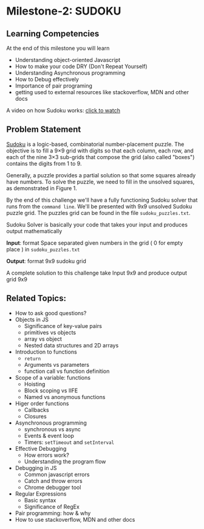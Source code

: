 # Milestone-2: SUDOKU

## Learning Competencies
At the end of this milestone you will learn
 - Understanding object-oriented Javascript
 - How to make your code DRY (Don't Repeat Yourself)
 - Understanding Asynchronous programming
 - How to Debug effectively
 - Importance of pair programing
 - getting used to external resources like stackoverflow, MDN and other docs

A video on how Sudoku works: [click to watch](https://youtu.be/OtKxtvMUahA)

## Problem Statement

[Sudoku](http://en.wikipedia.org/wiki/Sudoku) is a logic-based, combinatorial number-placement puzzle. The objective is to fill a 9×9 grid with digits so that each column, each row, and each of the nine 3×3 sub-grids that compose the grid (also called "boxes") contains the digits from 1 to 9.

Generally, a puzzle provides a partial solution so that some squares already have numbers. To solve the puzzle, we need to fill in the unsolved squares, as demonstrated in Figure 1.

By the end of this challenge we'll have a fully functioning Sudoku solver that runs from the `command line`.  We'll be presented with 9x9 unsolved Sudoku puzzle grid. The puzzles grid can be found in the file `sudoku_puzzles.txt`.

Sudoku Solver is basically your code that takes your input and produces output mathematically

<b>Input</b>: format Space separated given numbers in the grid ( 0 for empty place ) in `sudoku_puzzles.txt`

<b>Output</b>: format 9x9 sudoku grid

A complete solution to this challenge take Input 9x9 and produce output grid 9x9

## Related Topics: 
- How to ask good questions?
- Objects in JS
  - Significance of key-value pairs
  - primitives vs objects
  - array vs object
  - Nested data structures and 2D arrays
- Introduction to functions
  - `return`
  - Arguments vs parameters
  - function call vs function definition
- Scope of a variable: functions
  - Hoisting
  - Block scoping vs IIFE
  - Named vs anonymous functions
- Higer order functions
  - Callbacks
  - Closures
- Asynchronous programming
  - synchronous vs async
  - Events & event loop
  - Timers: `setTimeout` and `setInterval`
- Effective Debugging
  - How errors work?
  - Understanding the program flow
- Debugging in JS
  - Common javascript errors
  - Catch and throw errors
  - Chrome debugger tool
- Regular Expressions
  - Basic syntax
  - Significance of RegEx
- Pair programming: how & why
- How to use stackoverflow, MDN and other docs
